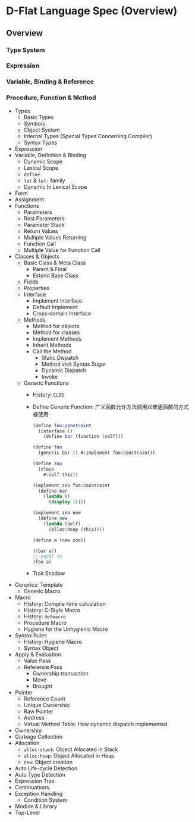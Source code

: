 # D-Flat Language Spec (Overview)

## Overview

### Type System

### Expression

### Variable, Binding & Reference

### Procedure, Function & Method

+ Types
  + Basic Types
  + Symbols
  + Object System
  + Internal Types (Special Types Concerning Compiler)
  + Syntax Types
+ Expression
+ Variable, Definition & Binding
  + Dynamic Scope
  + Lexical Scope
  + `define`
  + `let` & `let:` family
  + Dynamic In Lexical Scope
+ Form
+ Assignment
+ Functions
  + Parameters
  + Rest Parameters
  + Parameter Stack
  + Return Values
  + Multiple Values Returning
  + Function Call
  + Multiple Value for Function Call
+ Classes & Objects
  + Basic Class & Meta Class
    + Parent & Final
    + Extend Base Class
  + Fields
  + Properties
  + Interface
    + Implement Interface
    + Default Implement
    + Cross-domain Interface
  + Methods
    + Method for objects
    + Method for classes
    + Implement Methods
    + Inherit Methods
    + Call the Method
      + Static Dispatch
      + Method visit Syntax Sugar
      + Dynamic Dispatch
      + Invoke
  + Generic Functions
    + History: `CLOS`
    + Define Generic Function:
      广义函数允许方法调用以普通函数的方式被使用:

      ``` scheme
      (define foo:constraint
        (interface ()
          (define bar (function (self)))

      (define foo
        (generic bar () #:implement foo:constraint))

      (define zoo
        (class
          #:self this))

      (implement zoo foo:constraint
        (define bar
          (lambda ()
            (display 1))))

      (implement zoo new
        (define new
          (lambda (self)
            (alloc:heap (this))))

      (define a (new zoo))

      ({bar a})
      ;; equal to
      (foo a)
      ```

    + Trait Shadow
+ Generics: Template
  + Generic Macro
+ Macro
  + History: Compile-time calculation
  + History: C-Style Macro
  + History: `defmacro`
  + Procedure Macro
  + Hygiene for the Unhygienic Macro
+ Syntax Rules
  + History: Hygiene Macro
  + Syntax Object
+ Apply & Evaluation
  + Value Pass
  + Reference Pass
    + Ownership transaction
    + Move
    + Brought
+ Pointer
  + Reference Count
  + Unique Ownership
  + Raw Pointer
  + Address
  + Virtual Method Table: How dynamic dispatch implemented
+ Ownership
+ Garbage Collection
+ Allocation
  + `alloc:stack`: Object Allocated in Stack
  + `alloc:heap`: Object Allocated in Heap
  + `new`: Object creation
+ Auto Life-cycle Detection
+ Auto Type Detection
+ Expression Tree
+ Continuations
+ Exception Handling
  + Condition System
+ Module & Library
+ Top-Level
